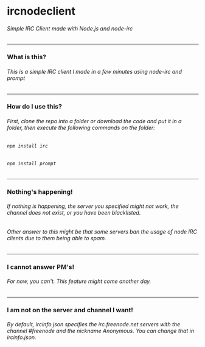 # ircnodeclient

###### Simple IRC Client made with Node.js and node-irc
---
### What is this? ###
###### This is a simple IRC client I made in a few minutes using node-irc and prompt
---
### How do I use this? ###
###### First, clone the repo into a folder or download the code and put it in a folder, then execute the following commands on the folder:
###### `npm install irc`
###### `npm install prompt`
---
### Nothing's happening! ###
###### If nothing is happening, the server you specified might not work, the channel does not exist, or you have been blacklisted.
###### Other answer to this might be that some servers ban the usage of node IRC clients due to them being able to spam.
---
### I cannot answer PM's! ###
###### For now, you can't. This feature might come another day.
---
### I am not on the server and channel I want! ###
###### By default, ircinfo.json specifies the irc.freenode.net servers with the channel #freenode and the nickname Anonymous. You can change that in ircinfo.json.
